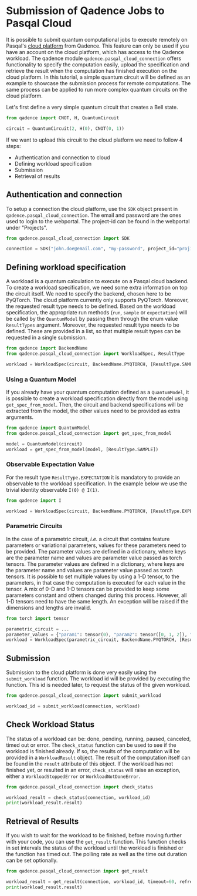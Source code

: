 # Submission of Qadence Jobs to Pasqal Cloud

It is possible to submit quantum computational jobs to execute remotely on Pasqal's [cloud platform](https://portal.pasqal.cloud) from Qadence.
This feature can only be used if you have an account on the cloud platform, which has access to the Qadence workload.
The qadence module `qadence.pasqal_cloud_connection` offers functionality to specify the computation easily, upload the specification and retrieve the result when the computation has finished execution on the cloud platform.
In this tutorial, a simple quantum circuit will be defined as an example to showcase the submission process for remote computations.
The same process can be applied to run more complex quantum circuits on the cloud platform.

Let's first define a very simple quantum circuit that creates a Bell state.

```python exec="on" source="material-block" session="cloud-submission"
from qadence import CNOT, H, QuantumCircuit

circuit = QuantumCircuit(2, H(0), CNOT(0, 1))
```

If we want to upload this circuit to the cloud platform we need to follow 4 steps:
- Authentication and connection to cloud
- Defining workload specification
- Submission
- Retrieval of results

## Authentication and connection

To setup a connection the cloud platform, use the `SDK` object present in `qadence.pasqal_cloud_connection`. The email and password are the ones used to login to the webportal. The project-id can be found in the webportal under "Projects".

```python
from qadence.pasqal_cloud_connection import SDK

connection = SDK("john.doe@email.com", "my-password", project_id="proj1")
```
## Defining workload specification

A workload is a quantum calculation to execute on a Pasqal cloud backend.
To create a workload specification, we need some extra information on top the circuit itself.
We need to specify the backend, chosen here to be PyQTorch.
The cloud platform currently only supports PyQTorch.
Moreover, the requested result type needs to be defined.
Based on the workload specification, the appropriate run methods (`run`, `sample` or `expectation`) will be called by the `QuantumModel` by passing them through the enum value `ResultTypes` argument.
Moreover, the requested result type needs to be defined.
These are provided in a list, so that multiple result types can be requested in a single submission.

```python exec="on" source="material-block" session="cloud-submission"
from qadence import BackendName
from qadence.pasqal_cloud_connection import WorkloadSpec, ResultType

workload = WorkloadSpec(circuit, BackendName.PYQTORCH, [ResultType.SAMPLE, ResultType.RUN])
```

### Using a Quantum Model

If you already have your quantum computation defined as a `QuantumModel`, it is possible to create a workload specification directly from the model using `get_spec_from_model`.
Then, the circuit and backend specifications will be extracted from the model, the other values need to be provided as extra arguments.

```python exec="on" source="material-block" session="cloud-submission"
from qadence import QuantumModel
from qadence.pasqal_cloud_connection import get_spec_from_model

model = QuantumModel(circuit)
workload = get_spec_from_model(model, [ResultType.SAMPLE])
```

### Observable Expectation Value

For the result type `ResultType.EXPECTATION` it is mandatory to provide an observable to the workload specification.
In the example below we use the trivial identity observable `I(0) @ I(1)`.

```python exec="on" source="material-block" session="cloud-submission"
from qadence import I

workload = WorkloadSpec(circuit, BackendName.PYQTORCH, [ResultType.EXPECTATION], observable=I(0)*I(1))
```

### Parametric Circuits

In the case of a parametric circuit, _i.e._ a circuit that contains feature parameters or variational parameters, values for these parameters need to be provided.
The parameter values are defined in a dictionary, where keys are the parameter name and values are parameter value passed as torch tensors.
The parameter values are defined in a dictionary, where keys are the parameter name and values are parameter value passed as torch tensors.
It is possible to set multiple values by using a 1-D tensor, to the parameters, in that case the computation is executed for each value in the tensor.
A mix of 0-D and 1-D tensors can be provided to keep some parameters constant and others changed during this process.
However, all 1-D tensors need to have the same length.
An exception will be raised if the dimensions and lengths are invalid.


```python exec="on" source="material-block" session="cloud-submission"
from torch import tensor

parametric_circuit = ...
parameter_values = {"param1": tensor(0), "param2": tensor([0, 1, 2]), "param3": tensor([5, 6, 7])}
workload = WorkloadSpec(parametric_circuit, BackendName.PYQTORCH, [ResultType.SAMPLE], parameter_values=parameter_values)
```

## Submission
Submission to the cloud platform is done very easily using the `submit_workload` function.
The workload id will be provided by executing the function.
This id is needed later, to request the status of the given workload.

```python
from qadence.pasqal_cloud_connection import submit_workload

workload_id = submit_workload(connection, workload)
```

## Check Workload Status

The status of a workload can be: done, pending, running, paused, canceled, timed out or error.
The `check_status` function can be used to see if the workload is finished already.
If so, the results of the computation will be provided in a `WorkloadResult` object.
The result of the computation itself can be found in the `result` attribute of this object.
If the workload has not finished yet, or resulted in an error, `check_status` will raise an exception, either a `WorkloadStoppedError` or `WorkloadNotDoneError`.

```python
from qadence.pasqal_cloud_connection import check_status

workload_result = check_status(connection, workload_id)
print(workload_result.result)
```

## Retrieval of Results

If you wish to wait for the workload to be finished, before moving further with your code, you can use the `get_result` function.
This function checks in set intervals the status of the workload until the workload is finished or the function has timed out.
The polling rate as well as the time out duration can be set optionally.

```python
from qadence.pasqal_cloud_connection import get_result

workload_result = get_result(connection, workload_id, timeout=60, refresh_time=1)
print(workload_result.result)
```
